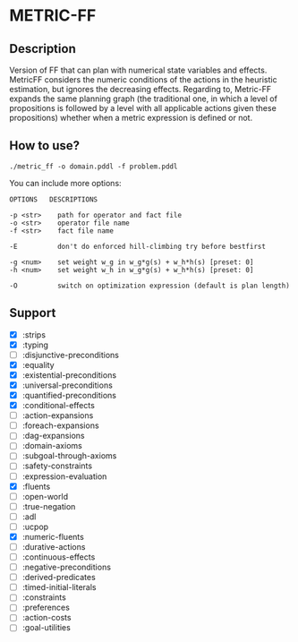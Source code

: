 # METRIC-FF
## Description

Version of FF that can plan with numerical state variables and effects.
MetricFF considers the numeric conditions of the actions in
the heuristic estimation, but ignores the decreasing effects. 
Regarding to, Metric-FF expands the same planning
graph (the traditional one, in which a level of propositions
is followed by a level with all applicable actions given these
propositions) whether when a metric expression is defined or
not.

## How to use?

```console
./metric_ff -o domain.pddl -f problem.pddl
```

You can include more options:

```
OPTIONS   DESCRIPTIONS

-p <str>    path for operator and fact file
-o <str>    operator file name
-f <str>    fact file name

-E          don't do enforced hill-climbing try before bestfirst

-g <num>    set weight w_g in w_g*g(s) + w_h*h(s) [preset: 0]
-h <num>    set weight w_h in w_g*g(s) + w_h*h(s) [preset: 0]

-O          switch on optimization expression (default is plan length)
```

## Support

- [x] :strips
- [x] :typing
- [ ] :disjunctive-preconditions
- [x] :equality 
- [x] :existential-preconditions 
- [x] :universal-preconditions 
- [x] :quantified-preconditions 
- [x] :conditional-effects 
- [ ] :action-expansions 
- [ ] :foreach-expansions 
- [ ] :dag-expansions 
- [ ] :domain-axioms 
- [ ] :subgoal-through-axioms 
- [ ] :safety-constraints 
- [ ] :expression-evaluation 
- [x] :fluents 
- [ ] :open-world 
- [ ] :true-negation 
- [ ] :adl 
- [ ] :ucpop 
- [x] :numeric-fluents 
- [ ] :durative-actions 
- [ ] :continuous-effects 
- [ ] :negative-preconditions
- [ ] :derived-predicates
- [ ] :timed-initial-literals
- [ ] :constraints
- [ ] :preferences
- [ ] :action-costs
- [ ] :goal-utilities
